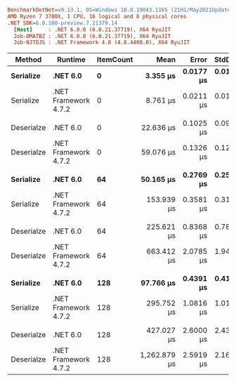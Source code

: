 ``` ini

BenchmarkDotNet=v0.13.1, OS=Windows 10.0.19043.1165 (21H1/May2021Update)
AMD Ryzen 7 3700X, 1 CPU, 16 logical and 8 physical cores
.NET SDK=6.0.100-preview.7.21379.14
  [Host]     : .NET 6.0.0 (6.0.21.37719), X64 RyuJIT
  Job-OMATBZ : .NET 6.0.0 (6.0.21.37719), X64 RyuJIT
  Job-NJTDJS : .NET Framework 4.8 (4.8.4400.0), X64 RyuJIT


```
|     Method |              Runtime | ItemCount |         Mean |     Error |    StdDev |        Ratio | RatioSD | Allocated |
|----------- |--------------------- |---------- |-------------:|----------:|----------:|-------------:|--------:|----------:|
|  **Serialize** |             **.NET 6.0** |         **0** |     **3.355 μs** | **0.0177 μs** | **0.0165 μs** | **2.61x faster** |   **0.01x** |      **1 KB** |
|  Serialize | .NET Framework 4.7.2 |         0 |     8.761 μs | 0.0211 μs | 0.0197 μs |     baseline |         |      1 KB |
|            |                      |           |              |           |           |              |         |           |
| Deserialze |             .NET 6.0 |         0 |    22.636 μs | 0.1025 μs | 0.0959 μs | 2.61x faster |   0.01x |     10 KB |
| Deserialze | .NET Framework 4.7.2 |         0 |    59.076 μs | 0.1326 μs | 0.1241 μs |     baseline |         |     14 KB |
|            |                      |           |              |           |           |              |         |           |
|  **Serialize** |             **.NET 6.0** |        **64** |    **50.165 μs** | **0.2769 μs** | **0.2590 μs** | **3.07x faster** |   **0.02x** |     **15 KB** |
|  Serialize | .NET Framework 4.7.2 |        64 |   153.939 μs | 0.3581 μs | 0.3175 μs |     baseline |         |     43 KB |
|            |                      |           |              |           |           |              |         |           |
| Deserialze |             .NET 6.0 |        64 |   225.621 μs | 0.8368 μs | 0.7828 μs | 2.94x faster |   0.01x |     42 KB |
| Deserialze | .NET Framework 4.7.2 |        64 |   663.412 μs | 2.0785 μs | 1.9442 μs |     baseline |         |     47 KB |
|            |                      |           |              |           |           |              |         |           |
|  **Serialize** |             **.NET 6.0** |       **128** |    **97.766 μs** | **0.4391 μs** | **0.4107 μs** | **3.03x faster** |   **0.02x** |     **28 KB** |
|  Serialize | .NET Framework 4.7.2 |       128 |   295.752 μs | 1.0816 μs | 1.0118 μs |     baseline |         |     85 KB |
|            |                      |           |              |           |           |              |         |           |
| Deserialze |             .NET 6.0 |       128 |   427.027 μs | 2.6000 μs | 2.4320 μs | 2.96x faster |   0.02x |     75 KB |
| Deserialze | .NET Framework 4.7.2 |       128 | 1,262.879 μs | 2.5919 μs | 2.1644 μs |     baseline |         |     80 KB |
